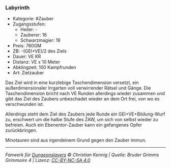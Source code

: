 ### Labyrinth

- Kategorie: #Zauber
- Zugangsstufen:
  - Heiler: -
  - Zauberer: 16
  - Schwarzmagier: 19
- Preis: 760GM
- ZB: -(GEI+VE)/2 des Ziels
- Dauer: VE KR
- Distanz: VE x 10 Meter
- Abklingzeit: 100 Kampfrunden
- Art: Zielzauber



Das Ziel wird in eine kurzlebige Taschendimension versetzt, ein außerdimensionaler Irrgarten voll verwirrender Rätsel und Gänge. Die Taschendimension bricht nach VE Runden allerdings wieder zusammen und gibt das Ziel des Zaubers unbeschadet wieder an dem Ort frei, von wo es verschwunden ist.

Allerdings steht dem Ziel des Zaubers jede Runde ein GEI+VE+Bildung-Wurf zu, erschwert um die halbe Stufe des ZAW, um sich von selbst wieder zu befreien. Auch ein Ebenentor-Zauber kann ein gefangenes Opfer zurückbringen.

Minotauren sind aus irgendeinem Grund gegen den Zauber immun.

---

_Fanwerk für [Dungeonslayers](https://www.dungeonslayers.net/) © Christian Kennig | Quelle: Bruder Grimms Grimmoire 4 | Lizenz: [CC-BY-NC-SA 4.0](https://creativecommons.org/licenses/by-nc-sa/4.0/deed.de)_
